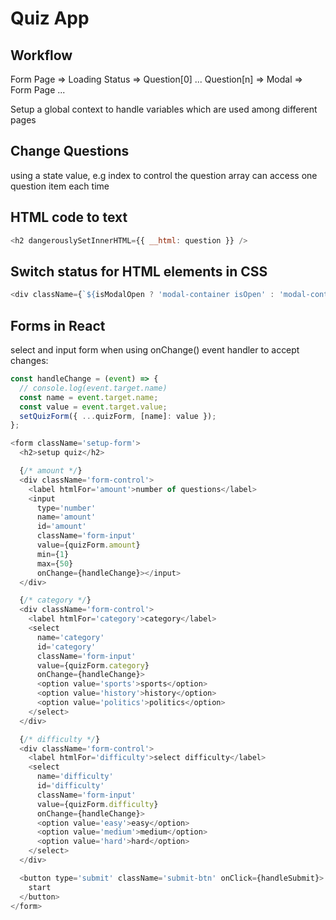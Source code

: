 # Quiz App

## Workflow

Form Page => Loading Status => Question[0] ... Question[n] => Modal => Form Page ...

Setup a global context to handle variables which are used among different pages

## Change Questions

using a state value, e.g index to control the question array can access one question item each time

## HTML code to text

```javascript
<h2 dangerouslySetInnerHTML={{ __html: question }} />
```

## Switch status for HTML elements in CSS

```javascript
<div className={`${isModalOpen ? 'modal-container isOpen' : 'modal-container'}`}>
```

## Forms in React

select and input form when using onChange() event handler to accept changes:

```javascript
const handleChange = (event) => {
  // console.log(event.target.name)
  const name = event.target.name;
  const value = event.target.value;
  setQuizForm({ ...quizForm, [name]: value });
};
```

```javascript
<form className='setup-form'>
  <h2>setup quiz</h2>

  {/* amount */}
  <div className='form-control'>
    <label htmlFor='amount'>number of questions</label>
    <input
      type='number'
      name='amount'
      id='amount'
      className='form-input'
      value={quizForm.amount}
      min={1}
      max={50}
      onChange={handleChange}></input>
  </div>

  {/* category */}
  <div className='form-control'>
    <label htmlFor='category'>category</label>
    <select
      name='category'
      id='category'
      className='form-input'
      value={quizForm.category}
      onChange={handleChange}>
      <option value='sports'>sports</option>
      <option value='history'>history</option>
      <option value='politics'>politics</option>
    </select>
  </div>

  {/* difficulty */}
  <div className='form-control'>
    <label htmlFor='difficulty'>select difficulty</label>
    <select
      name='difficulty'
      id='difficulty'
      className='form-input'
      value={quizForm.difficulty}
      onChange={handleChange}>
      <option value='easy'>easy</option>
      <option value='medium'>medium</option>
      <option value='hard'>hard</option>
    </select>
  </div>

  <button type='submit' className='submit-btn' onClick={handleSubmit}>
    start
  </button>
</form>
```
